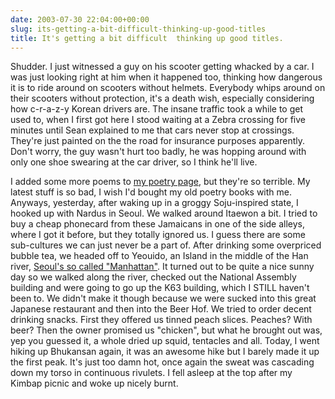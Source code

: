 ```yaml
---
date: 2003-07-30 22:04:00+00:00
slug: its-getting-a-bit-difficult-thinking-up-good-titles
title: It's getting a bit difficult  thinking up good titles.
---
```


Shudder. I just witnessed a guy on his scooter getting whacked by a car. I was just looking right at him when it happened too, thinking how dangerous it is to ride around on scooters without helmets. Everybody whips around on their scooters without protection, it's a death wish, especially considering how c-r-a-z-y Korean drivers are. The insane traffic took a while to get used to, when I first got here I stood waiting at a Zebra crossing for five minutes until Sean explained to me that cars never stop at crossings. They're just painted on the the road for insurance purposes apparently. Don't worry, the guy wasn't hurt too badly, he was hopping around with only one shoe swearing at the car driver, so I think he'll live.

I added some more poems to [my poetry page](http://www.geocities.com/antoinehenrigiraud/poetry.html), but they're so terrible. My latest stuff is so bad, I wish I'd bought my old poetry books with me. Anyways, yesterday, after waking up in a groggy Soju-inspired state, I hooked up with Nardus in Seoul. We walked around Itaewon a bit. I tried to buy a cheap phonecard from these Jamaicans in one of the side alleys, where I got it before, but they totally ignored us. I guess there are some sub-cultures we can just never be a part of. After drinking some overpriced bubble tea, we headed off to Yeouido, an Island in the middle of the Han river, [Seoul's so called "Manhattan"](http://travel.yahoo.com/p-travelguide-592402-yeouido_island_seoul_attractions-i). It turned out to be quite a nice sunny day so we walked along the river, checked out the National Assembly building and were going to go up the K63 building, which I STILL haven't been to. We didn't make it though because we were sucked into this great Japanese restaurant and then into the Beer Hof. We tried to order decent drinking snacks. First they offered us tinned peach slices. Peaches? With beer? Then the owner promised us "chicken", but what he brought out was, yep you guessed it, a whole dried up squid, tentacles and all.
Today, I went hiking up Bhukansan again, it was an awesome hike but I barely made it up the first peak. It's just too damn hot, once again the sweat was cascading down my torso in continuous rivulets. I fell asleep at the top after my Kimbap picnic and woke up nicely burnt.
